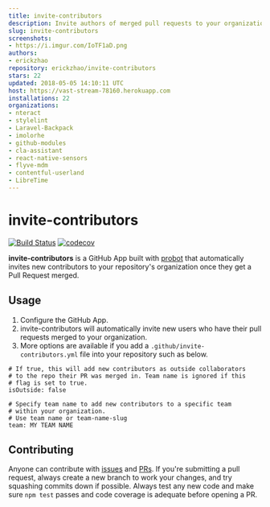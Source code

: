 ```yaml
---
title: invite-contributors
description: Invite authors of merged pull requests to your organization
slug: invite-contributors
screenshots:
- https://i.imgur.com/IoTF1aD.png
authors:
- erickzhao
repository: erickzhao/invite-contributors
stars: 22
updated: 2018-05-05 14:10:11 UTC
host: https://vast-stream-78160.herokuapp.com
installations: 22
organizations:
- nteract
- stylelint
- Laravel-Backpack
- imolorhe
- github-modules
- cla-assistant
- react-native-sensors
- flyve-mdm
- contentful-userland
- LibreTime
---
```


# invite-contributors

[![Build Status](https://api.travis-ci.org/erickzhao/invite-contributors.svg?branch=master)](https://travis-ci.org/erickzhao/invite-contributors) [![codecov](https://codecov.io/gh/erickzhao/invite-contributors/branch/master/graph/badge.svg)](https://codecov.io/gh/erickzhao/invite-contributors)

**invite-contributors** is a GitHub App built with [probot](https://github.com/probot/probot) that automatically invites new contributors to your repository's organization once they get a Pull Request merged.

## Usage

1. Configure the GitHub App.
2. invite-contributors will automatically invite new users who have their pull requests merged to your organization.
3. More options are available if you add a `.github/invite-contributors.yml` file into your repository such as below.

```
# If true, this will add new contributors as outside collaborators
# to the repo their PR was merged in. Team name is ignored if this
# flag is set to true.
isOutside: false

# Specify team name to add new contributors to a specific team
# within your organization.
# Use team name or team-name-slug
team: MY TEAM NAME
```

## Contributing

Anyone can contribute with [issues](https://github.com/erickzhao/invite-contributors/issues) and [PRs](https://github.com/erickzhao/invite-contributors/pulls). If you're submitting a pull request, always create a new branch to work your changes, and try squashing commits down if possible. Always test any new code and make sure `npm test` passes and code coverage is adequate before opening a PR.
